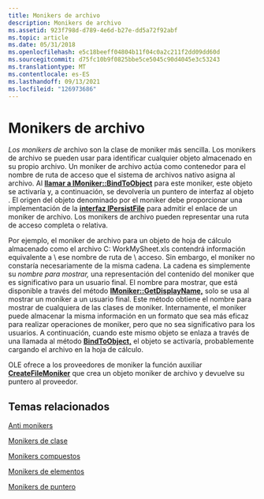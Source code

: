 ```yaml
---
title: Monikers de archivo
description: Monikers de archivo
ms.assetid: 923f798d-d789-4e6d-b27e-dd5a72f92abf
ms.topic: article
ms.date: 05/31/2018
ms.openlocfilehash: e5c18beeff04804b11f04c0a2c211f2dd09dd60d
ms.sourcegitcommit: d75fc10b9f0825bbe5ce5045c90d4045e3c53243
ms.translationtype: MT
ms.contentlocale: es-ES
ms.lasthandoff: 09/13/2021
ms.locfileid: "126973686"
---
```

# <a name="file-monikers"></a>Monikers de archivo

*Los monikers de* archivo son la clase de moniker más sencilla. Los monikers de archivo se pueden usar para identificar cualquier objeto almacenado en su propio archivo. Un moniker de archivo actúa como contenedor para el nombre de ruta de acceso que el sistema de archivos nativo asigna al archivo. Al [**llamar a IMoniker::BindToObject**](/windows/desktop/api/ObjIdl/nf-objidl-imoniker-bindtoobject) para este moniker, este objeto se activaría y, a continuación, se devolvería un puntero de interfaz al objeto . El origen del objeto denominado por el moniker debe proporcionar una implementación de la [**interfaz IPersistFile**](/windows/desktop/api/ObjIdl/nn-objidl-ipersistfile) para admitir el enlace de un moniker de archivo. Los monikers de archivo pueden representar una ruta de acceso completa o relativa.

Por ejemplo, el moniker de archivo para un objeto de hoja de cálculo almacenado como el archivo C: WorkMySheet.xls contendrá información equivalente a \\ ese nombre de ruta de \\ acceso. Sin embargo, el moniker no constaría necesariamente de la misma cadena. La cadena es simplemente su *nombre para mostrar,* una representación del contenido del moniker que es significativo para un usuario final. El nombre para mostrar, que está disponible a través del método [**IMoniker::GetDisplayName,**](/windows/desktop/api/ObjIdl/nf-objidl-imoniker-getdisplayname) solo se usa al mostrar un moniker a un usuario final. Este método obtiene el nombre para mostrar de cualquiera de las clases de moniker. Internamente, el moniker puede almacenar la misma información en un formato que sea más eficaz para realizar operaciones de moniker, pero que no sea significativo para los usuarios. A continuación, cuando este mismo objeto se enlaza a través de una llamada al método [**BindToObject,**](/windows/desktop/api/ObjIdl/nf-objidl-imoniker-bindtoobject) el objeto se activaría, probablemente cargando el archivo en la hoja de cálculo.

OLE ofrece a los proveedores de moniker la función auxiliar [**CreateFileMoniker**](/windows/desktop/api/Objbase/nf-objbase-createfilemoniker) que crea un objeto moniker de archivo y devuelve su puntero al proveedor.

## <a name="related-topics"></a>Temas relacionados

<dl> <dt>

[Anti monikers](anti-monikers.md)
</dt> <dt>

[Monikers de clase](class-monikers.md)
</dt> <dt>

[Monikers compuestos](composite-monikers.md)
</dt> <dt>

[Monikers de elementos](item-monikers.md)
</dt> <dt>

[Monikers de puntero](pointer-monikers.md)
</dt> </dl>

 

 




